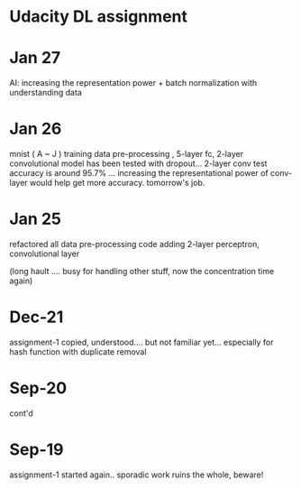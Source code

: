 # Udacity DL assignment

# Jan 27

AI: increasing the representation power + batch normalization with understanding data

# Jan 26

mnist ( A ~ J ) training data pre-processing , 5-layer fc, 2-layer convolutional model has been tested with dropout...       2-layer conv test accuracy is around 95.7% ...  increasing the representational power of conv-layer would help get more accuracy. tomorrow's job.


# Jan 25

refactored all data pre-processing code
adding 2-layer perceptron, convolutional layer

(long hault .... busy for handling other stuff, now the concentration time again)

# Dec-21

assignment-1 copied, understood.... but not familiar yet... especially for hash function with duplicate removal

# Sep-20

cont'd


# Sep-19

assignment-1 started again.. sporadic work ruins the whole, beware!

